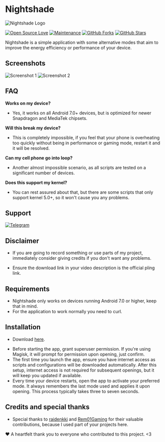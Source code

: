 # Nightshade 

![Nightshade Logo](https://github.com/haxislancelot/Nightshade/raw/main/nightshade_logo.png)

[![Open Source Love](https://img.shields.io/badge/Open%20Source-Love-blue)](https://github.com/haxislancelot/GriffithTweaks)
[![Maintenance](https://img.shields.io/badge/Maintained%3F-Yes-green)](https://GitHub.com/haxislancelot/GriffithTweaks/graphs/commit-activity)
[![GitHub Forks](https://img.shields.io/github/forks/haxislancelot/GriffithTweaks?&logo=github)](https://github.com/haxislancelot/GriffithTweaks/fork)
[![GitHub Stars](https://img.shields.io/github/stars/haxislancelot/GriffithTweaks?&logo=github)](https://github.com/haxislancelot/GriffithTweaks/stargazers)

Nightshade is a simple application with some alternative modes that aim to improve the energy efficiency or performance of your device.

## Screenshots

![Screenshot 1](https://raw.githubusercontent.com/haxislancelot/Nightshade/main/Nightshade-app-debug.png)
![Screenshot 2](https://raw.githubusercontent.com/haxislancelot/Nightshade/main/Nightshade-CLI.png)

## FAQ

**Works on my device?**
  - Yes, it works on all Android 7.0+ devices, but is optimized for newer Snapdragon and MediaTek chipsets.

**Will this break my device?**
  - This is completely impossible, if you feel that your phone is overheating too quickly without being in performance or gaming mode, restart it and it will be resolved.

**Can my cell phone go into loop?**
  - Another almost impossible scenario, as all scripts are tested on a significant number of devices.

**Does this support my kernel?**
  - You can rest assured about that, but there are some scripts that only support kernel 5.0+, so it won't cause you any problems.

## Support 

[![Telegram](https://img.shields.io/badge/Join%20Us%20on-Telegram-blue)](https://t.me/nihilprojects) 

## Disclaimer

 - If you are going to record something or use parts of my project, immediately consider giving credits if you don't want any problems.

 - Ensure the download link in your video description is the official pling link.

## Requirements 

 - Nightshade only works on devices running Android 7.0 or higher, keep that in mind.
 - For the application to work normally you need to curl.

## Installation

* Download [here](https://github.com/haxislancelot/Nightshade/releases).
- Before starting the app, grant superuser permission. If you're using Magisk, it will prompt for permission upon opening, just confirm.
- The first time you launch the app, ensure you have internet access as scripts and configurations will be downloaded automatically. After this setup, internet access is not required for subsequent openings, but it will keep you updated if available.
- Every time your device restarts, open the app to activate your preferred mode. It always remembers the last mode used and applies it upon opening. This process typically takes three to seven seconds.


## Credits and special thanks

* Special thanks to [raidenkkj](https://github.com/raidenkkj) and [Rem01Gaming](https://github.com/Rem01Gaming) for their valuable contributions, because I used part of your projects here.

♥️ A heartfelt thank you to everyone who contributed to this project. <3
